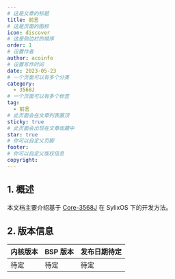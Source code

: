 ```yaml
---
# 这是文章的标题
title: 前言
# 这是页面的图标
icon: discover
# 这是侧边栏的顺序
order: 1
# 设置作者
author: acoinfo
# 设置写作时间
date: 2023-05-23
# 一个页面可以有多个分类
category:
  - 3568J
# 一个页面可以有多个标签
tag:
  - 前言
# 此页面会在文章列表置顶
sticky: true
# 此页面会出现在文章收藏中
star: true
# 你可以自定义页脚
footer: 
# 你可以自定义版权信息
copyright:
---
```

## 1. 概述

本文档主要介绍基于 [Core-3568J](https://www.t-firefly.com/product/core/core3568j.html?theme=pc) 在 SylixOS 下的开发方法。

## 2. 版本信息

| 内核版本 | BSP 版本 | 发布日期待定 |
| -------- | -------- | ------------ |
| 待定     | 待定     | 待定         |
